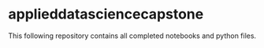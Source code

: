 # applieddatasciencecapstone
This following repository contains all completed notebooks and python files.
